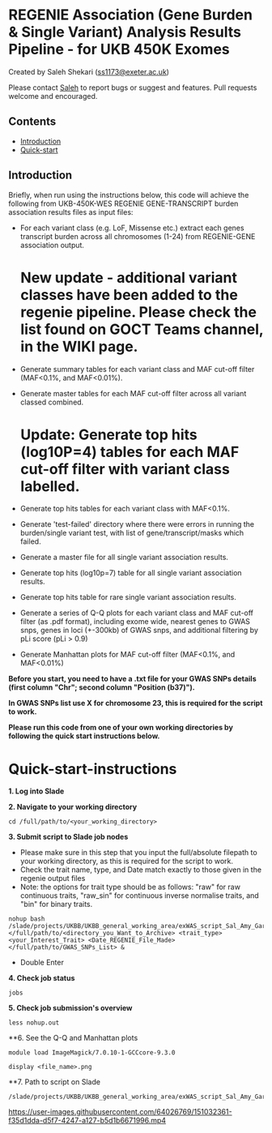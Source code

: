 # REGENIE Association (Gene Burden & Single Variant) Analysis Results Pipeline - for UKB 450K Exomes 

Created by Saleh Shekari (ss1173@exeter.ac.uk)

Please contact [Saleh](mailto:ss1173@exeter.ac.uk?subject=[GitHub]%20SAIGE-GENE%20Association%20Analysis%20Summery) to report bugs or suggest and features. Pull requests welcome and encouraged.

## Contents
- [Introduction](#Introduction)
- [Quick-start](#Quick-start-instructions)




## Introduction
Briefly, when run using the instructions below, this code will achieve the following from UKB-450K-WES REGENIE GENE-TRANSCRIPT burden association results files 
as input files:

* For each variant class (e.g. LoF, Missense etc.) extract each genes transcript burden across all chromosomes (1-24) from REGENIE-GENE association output.
    # New update - additional variant classes have been added to the regenie pipeline. Please check the list found on GOCT Teams channel, in the WIKI page. 

* Generate summary tables for each variant class and MAF cut-off filter (MAF<0.1%, and MAF<0.01%).
* Generate master tables for each MAF cut-off filter across all variant classed combined.
    # Update: Generate top hits (log10P=4) tables for each MAF cut-off filter with variant class labelled.
* Generate top hits tables for each variant class with MAF<0.1%.
* Generate 'test-failed' directory where there were errors in running the burden/single variant test, with list of gene/transcript/masks which failed.
* Generate a master file for all single variant association results.
* Generate top hits (log10p=7) table for all single variant association results.
* Generate top hits table for rare single variant association results.
* Generate a series of Q-Q plots for each variant class and MAF cut-off filter (as .pdf format), 
  including exome wide, nearest genes to GWAS snps, genes in loci (+-300kb) of GWAS snps, and additional filtering by pLi score (pLi > 0.9)
* Generate Manhattan plots for MAF cut-off filter (MAF<0.1%, and MAF<0.01%)

__Before you start, you need to have a .txt file for your GWAS SNPs details (first column "Chr"; second column "Position (b37)").__

__In GWAS SNPs list use X for chromosome 23, this is required for the script to work.__

__Please run this code from one of your own working directories by following the quick start instructions below.__


# Quick-start-instructions

**1. Log into Slade**

**2. Navigate to your working directory**

```
cd /full/path/to/<your_working_directory>
```

**3. Submit script to Slade job nodes**
* Please make sure in this step that you input the full/absolute filepath to your working directory, as this is required for the script to work.
* Check the trait name, type, and Date match exactly to those given in the regenie output files 
* Note: the options for trait type should be as follows: "raw" for raw continuous traits, "raw_sin" for continuous inverse normalise traits, and "bin" for binary traits. 

```
nohup bash /slade/projects/UKBB/UKBB_general_working_area/exWAS_script_Sal_Amy_Gareth/exWAS_UKB_450K_REGENIE_summary_script.sh </full/path/to/<directory_you_Want_to_Archive> <trait_type> <your_Interest_Trait> <Date_REGENIE_File_Made> </full/path/to/GWAS_SNPs_List> &
```
* Double Enter

**4. Check job status**
```
jobs
```

**5. Check job submission's overview**
```
less nohup.out 
```
**6. See the Q-Q and Manhattan plots
```
module load ImageMagick/7.0.10-1-GCCcore-9.3.0
```
```
display <file_name>.png
```
**7. Path to script on Slade
```
/slade/projects/UKBB/UKBB_general_working_area/exWAS_script_Sal_Amy_Gareth/
```
https://user-images.githubusercontent.com/64026769/151032361-f35d1dda-d5f7-4247-a127-b5d1b6671996.mp4


